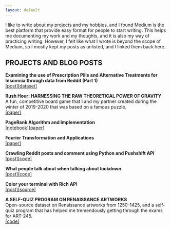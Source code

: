 ```yaml
---
layout: default
---
```


I like to write about my projects and my hobbies, and I found Medium is the best platform that provide easy format for people to start writing. This helps me documenting my work and my thoughts, and it is also my way of practicing writing. However, I felt like what I wrote is beyond the scope of Medium, so I mostly kept my posts as unlisted, and I linked them back here.

## PROJECTS AND BLOG POSTS

**Examining the use of Prescription Pills and Alternative Treatments for Insomnia through data from Reddit (Part 1)** <br />
[\[post\]](https://medium.com/@hle5_28535/examining-the-use-of-prescription-pills-and-alternative-treatments-for-insomnia-through-data-from-517c79c878cf)[\[dataset\]](https://github.com/hvrlxy/insomnia_analysis/tree/main/data)

**Rush Hour: HARNESSING THE RAW THEORETICAL POWER OF GRAVITY** <br />
A fun, competitive board game that I and my partner created during the winter of 2019-2020 that was based on a famous puzzle. <br />
[\[paper\]](./assets/pdfs/rushhour.pdf)

**PageRank Algorithm and Implementation** <br />
[\[notebook\]](https://hvrlxy.github.io//PR.html)[\[paper\]](./assets/pdfs/PageRank.pdf)

**Fourier Transformation and Applications** <br />
[\[paper\]](./assets/pdfs/Discrete_Fourier_Tranformation.pdf)

**Crawling Reddit posts and comment using Python and Pushshift API** <br />
[\[post\]](https://medium.com/@hle5_28535/crawling-reddit-posts-and-comment-using-python-and-pushshift-api-cb4079de1bb)[\[code\]](https://github.com/hvrlxy/insomnia_analysis/tree/main/code/crawl)

**What people talk about when talking about lockdown** <br />
[\[post\]](https://medium.com/@hle5_28535/what-do-people-most-concern-during-lockdown-a97c56761f87)[\[code\]](https://github.com/hvrlxy/lockdown_stress)

**Color your terminal with Rich API** <br />
[\[post\]](https://medium.com/@hle5_28535/color-your-terminal-with-rich-api-b2c9cf6a7b88)[\[source\]](https://rich.readthedocs.io/en/latest/index.html)

**A SELF-QUIZ PROGRAM ON RENAISSANCE ARTWORKS** <br />
Open-source dataset on Renaissance artworks from 1250-1425, and a self-quiz program that has helped me tremendously getting through the exams for ART-245. <br />
[\[code\]](https://github.com/hvrlxy/artworks)